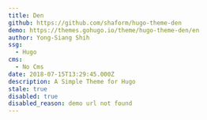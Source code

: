 ```yaml
---
title: Den
github: https://github.com/shaform/hugo-theme-den
demo: https://themes.gohugo.io/theme/hugo-theme-den/en
author: Yong-Siang Shih
ssg:
  - Hugo
cms:
  - No Cms
date: 2018-07-15T13:29:45.000Z
description: A Simple Theme for Hugo
stale: true
disabled: true
disabled_reason: demo url not found
---
```

